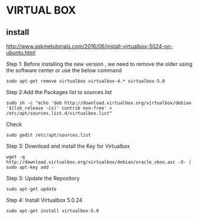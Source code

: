 # VIRTUAL BOX
## install
http://www.askmetutorials.com/2016/06/install-virtualbox-5024-on-ubuntu.html

Step 1: Before installing the new version , we need to remove the older using the software center or use the below command

```
sudo apt-get remove virtualbox virtualbox-4.* virtualbox-5.0
```
Step 2:Add the Packages list to sources.list 

```
sudo sh -c "echo 'deb http://download.virtualbox.org/virtualbox/debian '$(lsb_release -cs)' contrib non-free' > /etc/apt/sources.list.d/virtualbox.list"
```
Check

```
sudo gedit /etc/apt/sources.list
```

Step 3: Download and install the Key for Virtualbox
```
wget -q http://download.virtualbox.org/virtualbox/debian/oracle_vbox.asc -O- | sudo apt-key add -
```
Step 3: Update the Repository
```
sudo apt-get update
```

Step 4: Install Virtualbox 5.0.24
```
sudo apt-get install virtualbox-5.0
```